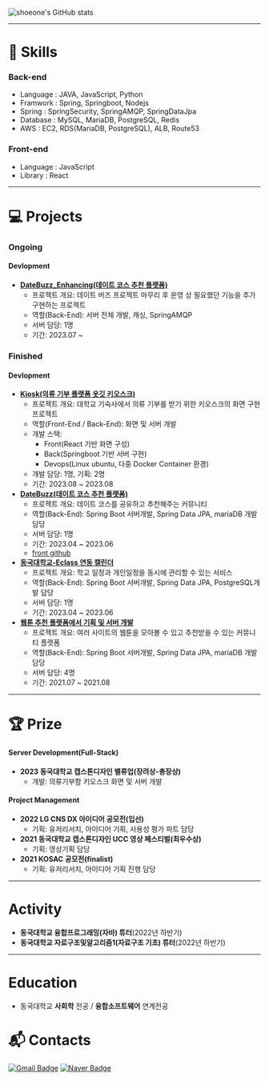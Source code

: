 
<!--
**shoeone96/shoeone96** is a ✨ _special_ ✨ repository because its `README.md` (this file) appears on your GitHub profile.

Here are some ideas to get you started:

- 🔭 I’m currently working on ...
- 🌱 I’m currently learning ...
- 👯 I’m looking to collaborate on ...
- 🤔 I’m looking for help with ...
- 💬 Ask me about ...
- 📫 How to reach me: ...
- 😄 Pronouns: ...
- ⚡ Fun fact: ...
-->

![shoeone's GitHub stats](https://github-readme-stats.vercel.app/api?username=shoeone96&show_icons=true&theme=radical)


---

# 💪 Skills
### Back-end
- Language : JAVA, JavaScript, Python
- Framwork : Spring, Springboot, Nodejs
- Spring : SpringSecurity, SpringAMQP, SpringDataJpa
- Database : MySQL, MariaDB, PostgreSQL, Redis
- AWS : EC2, RDS(MariaDB, PostgreSQL), ALB, Route53

### Front-end
- Language : JavaScript
- Library : React

---

# 💻 Projects
### Ongoing
#### Devlopment
- **[DateBuzz_Enhancing(데이트 코스 추천 플랫폼)](https://github.com/shoeone96/dateBuzz_public)**
    - 프로젝트 개요: 데이트 버즈 프로젝트 마무리 후 운영 상 필요했던 기능을 추가 구현하는 프로젝트
    - 역할(Back-End): 서버 전체 개발, 캐싱, SpringAMQP
    - 서버 담당: 1명
    - 기간: 2023.07 ~

 
### Finished
#### Devlopment
- **[Kiosk(의류 기부 플랫폼 옷깃 키오스크)](https://github.com/shoeone96/kiosk)**
    - 프로젝트 개요: 대학교 기숙사에서 의류 기부를 받기 위한 키오스크의 화면 구현 프로젝트
    - 역할(Front-End / Back-End): 화면 및 서버 개발
    - 개발 스택:
        - Front(React 기반 화면 구성)
        - Back(Springboot 기반 서버 구현)
        - Devops(Linux ubuntu, 다중 Docker Container 환경) 
    - 개발 담당: 1명, 기획: 2명
    - 기간: 2023.08 ~ 2023.08
- **[DateBuzz(데이트 코스 추천 플랫폼)](https://github.com/CSID-DGU/2023-1-SCS4031-Momentree-2)**
    - 프로젝트 개요: 데이트 코스를 공유하고 추천해주는 커뮤니티
    - 역할(Back-End): Spring Boot 서버개발, Spring Data JPA, mariaDB 개발 담당
    - 서버 담당: 1명
    - 기간: 2023.04 ~ 2023.06
    - [front github]()
- **[동국대학교-Eclass 연동 캘린더](https://github.com/shoeone96/2023-1-OSSProj-NoQuestionMark-2)**
    - 프로젝트 개요: 학교 일정과 개인일정을 동시에 관리할 수 있는 서비스 
    - 역할(Back-End): Spring Boot 서버개발, Spring Data JPA, PostgreSQL개발 담당
    - 서버 담당: 1명
    - 기간: 2023.04 ~ 2023.06
- **[웹툰 추천 플랫폼에서 기획 및 서버 개발](https://github.com/yeonnwoo/Webtooni_server)**
    - 프로젝트 개요: 여러 사이트의 웹툰을 모아볼 수 있고 추천받을 수 있는 커뮤니티 플랫폼
    - 역할(Back-End): Spring Boot 서버개발, Spring Data JPA, mariaDB 개발 담당
    - 서버 담당: 4명
    - 기간: 2021.07 ~ 2021.08

---  

# 🏆 Prize

#### Server Development(Full-Stack)
- **2023 동국대학교 캡스톤디자인 밸류업(장려상-총장상)**
    - 개발: 의류기부함 키오스크 화면 및 서버 개발

#### Project Management
- **2022 LG CNS DX 아이디어 공모전(입선)**
    - 기획: 유저리서치, 아이디어 기획, 사용성 평가 파트 담당
- **2021 동국대학교 캡스톤디자인 UCC 영상 페스티벌(최우수상)**
    - 기획: 영상기획 담당
- **2021 KOSAC 공모전(finalist)**
    - 기획: 유저리서치, 아이디어 기획 진행 담당

---

# Activity
- **동국대학교 융합프로그래밍(자바) 튜터**(2022년 하반기)
- **동국대학교 자료구조및알고리즘1(자료구조 기초) 튜터**(2022년 하반기)

---

# Education
- 동국대학교 **사회학** 전공 / **융합소프트웨어** 연계전공 
 
# :mailbox_with_mail: Contacts
[![Gmail Badge](https://img.shields.io/badge/Gmail-d14836?style=flat-square&logo=Gmail&logoColor=white&link=mailto:dlwnddnjs96@gmail.com)](mailto:kimsh1691@gmail.com)
[![Naver Badge](https://img.shields.io/badge/Naver-03C75A?style=flat-square&logo=Naver&logoColor=white&link=mailto:dlwnddnjs96@naver.com)](mailto:rlatngus1691@naver.com)
